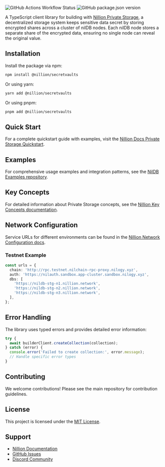![GitHub Actions Workflow Status](https://img.shields.io/github/actions/workflow/status/NillionNetwork/secretvaults-ts/.github%2Fworkflows%2Fci.yaml)
![GitHub package.json version](https://img.shields.io/github/package-json/v/NillionNetwork/secretvaults-ts)

A TypeScript client library for building with [Nillion Private Storage](https://docs.nillion.com/build/private-storage/overview), a decentralized storage system keeps sensitive data secret by storing encrypted shares across a cluster of nilDB nodes. Each nilDB node stores a separate share of the encrypted data, ensuring no single node can reveal the original value.

## Installation

Install the package via npm:

```bash
npm install @nillion/secretvaults
```

Or using yarn:

```bash
yarn add @nillion/secretvaults
```

Or using pnpm:

```bash
pnpm add @nillion/secretvaults
```

## Quick Start

For a complete quickstart guide with examples, visit the [Nillion Docs Private Storage Quickstart](https://docs.nillion.com/build/private-storage/quickstart).

## Examples

For comprehensive usage examples and integration patterns, see the [NilDB Examples repository](https://github.com/NillionNetwork/blind-module-examples/tree/main/nildb).

## Key Concepts

For detailed information about Private Storage concepts, see the [Nillion Key Concepts documentation](https://docs.nillion.com/build/private-storage/overview#key-concepts).

## Network Configuration

Service URLs for different environments can be found in the [Nillion Network Configuration docs](https://docs.nillion.com/build/network-config).

### Testnet Example

```typescript
const urls = {
  chain: 'http://rpc.testnet.nilchain-rpc-proxy.nilogy.xyz',
  auth: 'https://nilauth.sandbox.app-cluster.sandbox.nilogy.xyz',
  dbs: [
    'https://nildb-stg-n1.nillion.network',
    'https://nildb-stg-n2.nillion.network',
    'https://nildb-stg-n3.nillion.network',
  ],
};
```

## Error Handling

The library uses typed errors and provides detailed error information:

```typescript
try {
  await builderClient.createCollection(collection);
} catch (error) {
  console.error('Failed to create collection:', error.message);
  // Handle specific error types
}
```

## Contributing

We welcome contributions! Please see the main repository for contribution guidelines.

## License

This project is licensed under the [MIT License](./LICENSE).

## Support

- [Nillion Documentation](https://docs.nillion.com)
- [GitHub Issues](https://github.com/NillionNetwork/secretvaults-ts/issues)
- [Discord Community](https://discord.com/invite/nillionnetwork)
